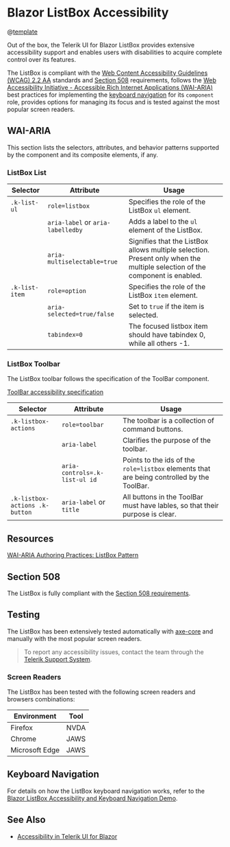 
# Blazor ListBox Accessibility

@[template](/_contentTemplates/common/parameters-table-styles.md#table-layout)

Out of the box, the Telerik UI for Blazor ListBox provides extensive accessibility support and enables users with disabilities to acquire complete control over its features.

The ListBox is compliant with the [Web Content Accessibility Guidelines (WCAG) 2.2 AA](https://www.w3.org/TR/WCAG22/) standards and [Section 508](https://www.section508.gov/) requirements, follows the [Web Accessibility Initiative - Accessible Rich Internet Applications (WAI-ARIA)](https://www.w3.org/WAI/ARIA/apg/) best practices for implementing the [keyboard navigation](#keyboard-navigation) for its `component` role, provides options for managing its focus and is tested against the most popular screen readers.

## WAI-ARIA

This section lists the selectors, attributes, and behavior patterns supported by the component and its composite elements, if any.

### ListBox List

| Selector | Attribute | Usage |
| -------- | --------- | ----- |
| `.k-list-ul` | `role=listbox` | Specifies the role of the ListBox `ul` element. |
| | `aria-label` or `aria-labelledby` | Adds a label to the `ul` element of the ListBox. |
| | `aria-multiselectable=true` | Signifies that the ListBox allows multiple selection. Present only when the multiple selection of the component is enabled. |
| `.k-list-item` | `role=option` | Specifies the role of the ListBox `item` element. |
| | `aria-selected=true/false` | Set to `true` if the item is selected. |
| | `tabindex=0` | The focused listbox item should have tabindex 0, while all others -1. |

### ListBox Toolbar

The ListBox toolbar follows the specification of the ToolBar component.

[ToolBar accessibility specification]({{toolbar_a11y_link}})

| Selector | Attribute | Usage |
| -------- | --------- | ----- |
| `.k-listbox-actions` | `role=toolbar` | The toolbar is a collection of command buttons. |
| | `aria-label` | Clarifies the purpose of the toolbar. |
| | `aria-controls=.k-list-ul id` | Points to the ids of the `role=listbox` elements that are being controlled by the ToolBar. |
| `.k-listbox-actions .k-button` | `aria-label` or `title` | All buttons in the ToolBar must have lables, so that their purpose is clear. |

## Resources

[WAI-ARIA Authoring Practices: ListBox Pattern](https://www.w3.org/WAI/ARIA/apg/patterns/listbox/)

## Section 508

The ListBox is fully compliant with the [Section 508 requirements](http://www.section508.gov/).

## Testing

The ListBox has been extensively tested automatically with [axe-core](https://github.com/dequelabs/axe-core) and manually with the most popular screen readers.

> To report any accessibility issues, contact the team through the [Telerik Support System](https://www.telerik.com/account/support-center).

### Screen Readers

The ListBox has been tested with the following screen readers and browsers combinations:

| Environment | Tool |
| ----------- | ---- |
| Firefox | NVDA |
| Chrome | JAWS |
| Microsoft Edge | JAWS |

## Keyboard Navigation

For details on how the ListBox keyboard navigation works, refer to the [Blazor ListBox Accessibility and Keyboard Navigation Demo](https://demos.telerik.com/blazor-ui/listbox/keyboard-navigation).

## See Also

* [Accessibility in Telerik UI for Blazor](slug:accessibility-overview)